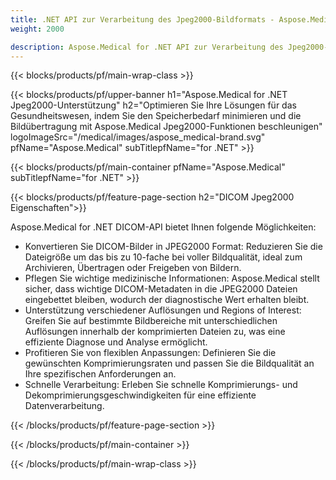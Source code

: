 ```yaml
---
title: .NET API zur Verarbeitung des Jpeg2000-Bildformats - Aspose.Medical
weight: 2000

description: Aspose.Medical for .NET API zur Verarbeitung des Jpeg2000-Bildformats
---
```


{{< blocks/products/pf/main-wrap-class >}}

{{< blocks/products/pf/upper-banner h1="Aspose.Medical for .NET Jpeg2000-Unterstützung" h2="Optimieren Sie Ihre Lösungen für das Gesundheitswesen, indem Sie den Speicherbedarf minimieren und die Bildübertragung mit Aspose.Medical Jpeg2000-Funktionen beschleunigen" logoImageSrc="/medical/images/aspose_medical-brand.svg" pfName="Aspose.Medical" subTitlepfName="for .NET" >}}

{{< blocks/products/pf/main-container pfName="Aspose.Medical" subTitlepfName="for .NET" >}}

{{< blocks/products/pf/feature-page-section h2="DICOM Jpeg2000 Eigenschaften">}}

<p>Aspose.Medical for .NET DICOM-API bietet Ihnen folgende Möglichkeiten:</p>

<ul>
<li>Konvertieren Sie DICOM-Bilder in JPEG2000 Format: Reduzieren Sie die Dateigröße um das bis zu 10-fache bei voller Bildqualität, ideal zum Archivieren, Übertragen oder Freigeben von Bildern.</li>
<li>Pflegen Sie wichtige medizinische Informationen: Aspose.Medical stellt sicher, dass wichtige DICOM-Metadaten in die JPEG2000 Dateien eingebettet bleiben, wodurch der diagnostische Wert erhalten bleibt.</li>
<li>Unterstützung verschiedener Auflösungen und Regions of Interest: Greifen Sie auf bestimmte Bildbereiche mit unterschiedlichen Auflösungen innerhalb der komprimierten Dateien zu, was eine effiziente Diagnose und Analyse ermöglicht.</li>
<li>Profitieren Sie von flexiblen Anpassungen: Definieren Sie die gewünschten Komprimierungsraten und passen Sie die Bildqualität an Ihre spezifischen Anforderungen an.</li>
<li>Schnelle Verarbeitung: Erleben Sie schnelle Komprimierungs- und Dekomprimierungsgeschwindigkeiten für eine effiziente Datenverarbeitung.</li>
</ul>

{{< /blocks/products/pf/feature-page-section >}}

{{< /blocks/products/pf/main-container >}}

{{< /blocks/products/pf/main-wrap-class >}}